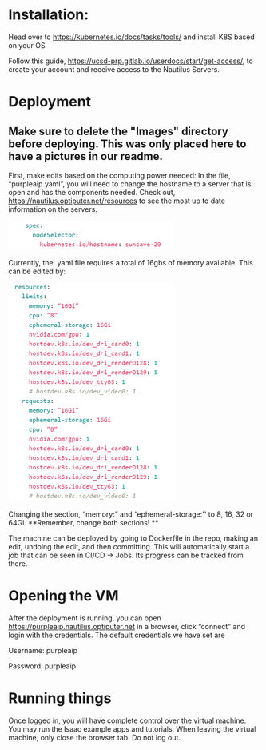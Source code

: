 # Installation:

Head over to https://kubernetes.io/docs/tasks/tools/ and install K8S based on your OS

Follow this guide, https://ucsd-prp.gitlab.io/userdocs/start/get-access/, to create your account and receive access to the Nautilus Servers. 

# Deployment

## Make sure to delete the "Images" directory before deploying. This was only placed here to have a pictures in our readme.

First, make edits based on the computing power needed:
In the file, “purpleaip.yaml”, you will need to change the hostname to a server that is open and has the components needed. Check out, https://nautilus.optiputer.net/resources to see the most up to date information on the servers. 

![alt text](/images/isaac1.png)

Currently, the .yaml file requires a total of 16gbs of memory available. This can be edited by: 

![alt text](/images/isaac2.png)

Changing the section, “memory:” and “ephemeral-storage:'' to 8, 16, 32 or 64Gi. **Remember, change both sections! **


The machine can be deployed by going to Dockerfile in the repo, making an edit, undoing the edit, and then committing.  This will automatically start a job that can be seen in CI/CD -> Jobs.  Its progress can be tracked from there.



# Opening the VM

After the deployment is running, you can open https://purpleaip.nautilus.optiputer.net in a browser, click “connect” and login with the credentials.  The default credentials we have set are

Username: purpleaip

Password: purpleaip 


# Running things

Once logged in, you will have complete control over the virtual machine.  You may run the Isaac example apps and tutorials.  When leaving the virtual machine, only close the browser tab.  Do not log out.
